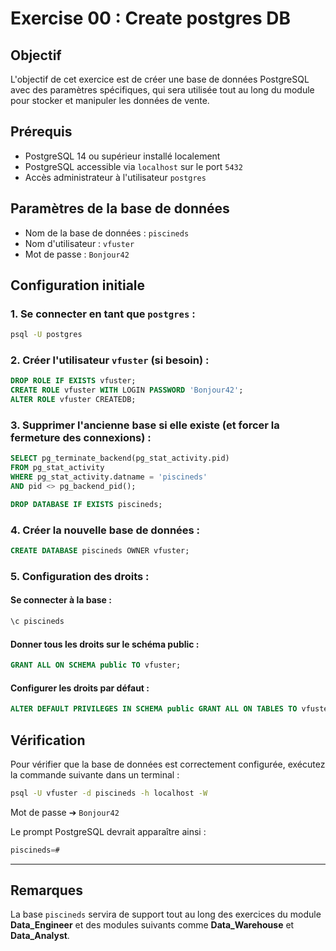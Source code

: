 
# Exercise 00 : Create postgres DB

## Objectif
L'objectif de cet exercice est de créer une base de données PostgreSQL avec des paramètres spécifiques, qui sera utilisée tout au long du module pour stocker et manipuler les données de vente.

## Prérequis
- PostgreSQL 14 ou supérieur installé localement
- PostgreSQL accessible via `localhost` sur le port `5432`
- Accès administrateur à l'utilisateur `postgres`

## Paramètres de la base de données
- Nom de la base de données : `piscineds`
- Nom d'utilisateur : `vfuster`
- Mot de passe : `Bonjour42`

## Configuration initiale

### 1. Se connecter en tant que `postgres` :
```bash
psql -U postgres
```

### 2. Créer l'utilisateur `vfuster` (si besoin) :
```sql
DROP ROLE IF EXISTS vfuster;
CREATE ROLE vfuster WITH LOGIN PASSWORD 'Bonjour42';
ALTER ROLE vfuster CREATEDB;
```

### 3. Supprimer l'ancienne base si elle existe (et forcer la fermeture des connexions) :
```sql
SELECT pg_terminate_backend(pg_stat_activity.pid)
FROM pg_stat_activity
WHERE pg_stat_activity.datname = 'piscineds'
AND pid <> pg_backend_pid();

DROP DATABASE IF EXISTS piscineds;
```

### 4. Créer la nouvelle base de données :
```sql
CREATE DATABASE piscineds OWNER vfuster;
```

### 5. Configuration des droits :

#### Se connecter à la base :
```sql
\c piscineds
```

#### Donner tous les droits sur le schéma public :
```sql
GRANT ALL ON SCHEMA public TO vfuster;
```

#### Configurer les droits par défaut :
```sql
ALTER DEFAULT PRIVILEGES IN SCHEMA public GRANT ALL ON TABLES TO vfuster;
```

## Vérification

Pour vérifier que la base de données est correctement configurée, exécutez la commande suivante dans un terminal :
```bash
psql -U vfuster -d piscineds -h localhost -W
```

Mot de passe ➔ `Bonjour42`

Le prompt PostgreSQL devrait apparaître ainsi :
```sql
piscineds=#
```

---

## Remarques
La base `piscineds` servira de support tout au long des exercices du module **Data_Engineer** et des modules suivants comme **Data_Warehouse** et **Data_Analyst**.
